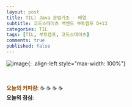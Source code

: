 ```yaml
---
layout: post
title: TIL) Java 문법기초 - 배열
subtitle: 코드스테이츠 백엔드 부트캠프 D+13
categories: TIL
tags: [TIL, 부트캠프, 코드스테이츠]
comments: true
published: false
---
```



![image](){: .align-left style="max-width: 100%"}


<br/>

<span style="color:#994C00">**오늘의 커피량**</span>: ☕️ ☕️ ☕️ ☕️️️️  
**오늘의 점심**: 